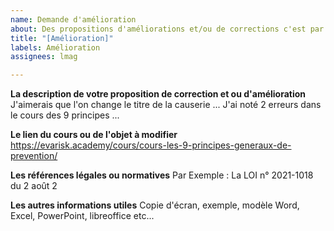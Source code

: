 ```yaml
---
name: Demande d'amélioration
about: Des propositions d'améliorations et/ou de corrections c'est par ici
title: "[Amélioration]"
labels: Amélioration
assignees: lmag

---
```


**La description de votre proposition de correction et ou d'amélioration**
J'aimerais que l'on change le titre de la causerie ...
J'ai noté 2 erreurs dans le cours des 9 principes ...

**Le lien du cours ou de l'objet à modifier**
https://evarisk.academy/cours/cours-les-9-principes-generaux-de-prevention/

**Les références légales ou normatives**
Par Exemple : La LOI n° 2021-1018 du 2 août 2

**Les autres informations utiles**
Copie d'écran, exemple, modèle Word, Excel, PowerPoint, libreoffice etc...
